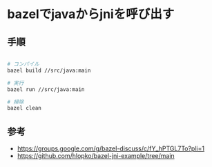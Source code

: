 # bazelでjavaからjniを呼び出す

## 手順
```sh

# コンパイル
bazel build //src/java:main

# 実行
bazel run //src/java:main

# 掃除
bazel clean

```

## 参考
- https://groups.google.com/g/bazel-discuss/c/fY_hPTGL7To?pli=1
- https://github.com/hlopko/bazel-jni-example/tree/main
